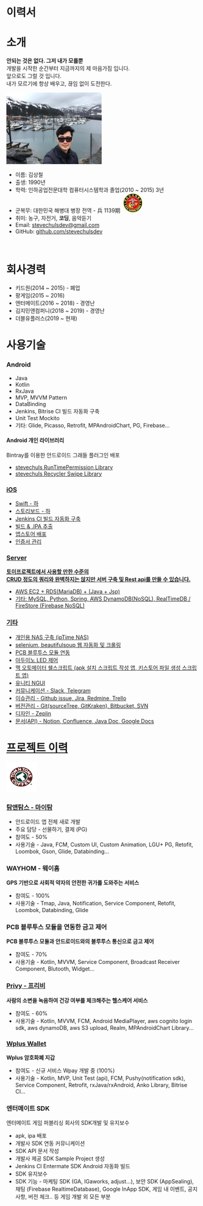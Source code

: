 # 이력서

# 소개
<strong>안되는 것은 없다. 그저 내가 모를뿐</strong>
<br>
개발을 시작한 순간부터 지금까지의 제 마음가짐 입니다. <br>
앞으로도 그럴 것 입니다. <br>
내가 모르기에 항상 배우고, 끊임 없이 도전한다. <br>

<img src="https://github.com/stevechulsdev/RESUME/raw/master/images/profile.jpg" alt="프로필이미지" width="250" height="188">
<ul>
<li> 이름: 김상철</li>
<li> 출생: 1990년</li>
<li> 학력: 인하공업전문대학 컴퓨터시스템학과 졸업(2010 ~ 2015) 3년</li>
<li> 군복무: 대한민국 해병대 병장 전역 - 兵 1139期 &nbsp;<img src="https://github.com/stevechulsdev/RESUME/raw/master/images/icon_marine.jpg" alt="해병대마크" width="50" height="50"></li>
<li> 취미: 농구, 자전거, <strong>코딩</strong>, 음악듣기</li>
<li> Email: <a href="mailto:stevechulsdev@gmail.com">stevechulsdev@gmail.com</a></li>
<li> GitHub: <a href="https://github.com/stevechulsdev">github.com/stevechulsdev</a></li>
</ul>
<br>

# 회사경력
<ul>
<li>키드원(2014 ~ 2015) - 폐업</li>
<li>팡게임(2015 ~ 2016)</li>
<li>엔터메이트(2016 ~ 2018) - 경영난</li>
<li>김지민앤컴퍼니(2018 ~ 2019) - 경영난</li>
<li>더블유플러스(2019 ~ 현재)</li>
</ul>

# 사용기술
<h3>Android</h3>
<ul>
<li>Java</li>
<li>Kotlin</li>
<li>RxJava</li>
<li>MVP, MVVM Pattern</li>
<li>DataBinding</li>
<li>Jenkins, Bitrise CI 빌드 자동화 구축</li>
<li>Unit Test Mockito</li>
<li>기타: Glide, Picasso, Retrofit, MPAndroidChart, PG, Firebase...</li>
</ul>

<h4>Android 개인 라이브러리</h4>
Bintray를 이용한 안드로이드 그래들 플러그인 배포 <br>
<ul>
<li> <a href="https://github.com/stevechulsdev/tevechulspermission">stevechuls RunTimePermission Library</li>
<li> <a href="https://github.com/stevechulsdev/recyclerswipe">stevechuls Recycler Swipe Library</li>
</ul>

<h3>iOS</h3>
<ul>
<li>Swift - 하</li>
<li>스토리보드 - 하</li>
<li>Jenkins CI 빌드 자동화 구축</li>
<li>빌드 & .IPA 추출</li>
<li>앱스토어 배포</li>
<li>인증서 관리</li>
</ul>

<h3>Server</h3>
<strong>토이프로젝트에서 사용할 만한 수준의</strong> <br>
<strong>CRUD 정도의 쿼리와 완벽하지는 않지만 서버 구축 및 Rest api를 만들 수 있습니다.</strong> <br>
<ul>
<li>AWS EC2 + RDS(MariaDB) + (Java + Jsp)</li>
<li>기타: MySQL, Python, Spring, AWS DynamoDB(NoSQL), RealTimeDB / FireStore (Firebase NoSQL)</li>
</ul>

<h3>기타</h3>
<ul>
<li>개인용 NAS 구축 (ipTime NAS)</li>
<li>selenium, beautifulsoup 웹 자동화 및 크롤링</li>
<li>PCB 블루투스 모듈 연동</li>
<li>아두이노 LED 제어</li>
<li>맥 오토메이터 쉘스크립트 (apk 설치 스크립트 작성 앱, 키스토어 파일 생성 스크립트 앱)</li>
<li>유니티 NGUI</li>
<li>커뮤니케이션 - Slack, Telegram</li>
<li>이슈관리 - Github issue, Jira, Redmine, Trello</li>
<li>버전관리 - Git(sourceTree, GitKraken), Bitbucket, SVN</li>
<li>디자인 - Zeplin</li>
<li>문서(API) - Notion, Confluence, Java Doc, Google Docs</li>
</ul>

# 프로젝트 이력

<img src="https://github.com/stevechulsdev/RESUME/raw/master/images/icon_tomntoms.png" alt="탐앤탐스" width="80" height="80">

<h3><a href="https://play.google.com/store/apps/details?id=com.tomntoms.mytom&hl=ko">탐앤탐스 - 마이탐</a></h3>
<ul>
<li>안드로이드 앱 전체 새로 개발</li>
<li>주요 담당 - 선물하기, 결제 (PG)</li>
<li>참여도 - 50%</li>
<li>사용기술 - Java, FCM, Custom UI, Custom Animation, LGU+ PG, Retofit, Loombok, Gson, Glide, Databinding...</li>
</ul>

<h3>WAYHOM - 웨이홈</h3>
<strong>GPS 기반으로 사회적 약자의 안전한 귀가를 도와주는 서비스</strong>
<ul>
<li>참여도 - 100%</li>
<li>사용기술 - Tmap, Java, Notification, Service Component, Retofit, Loombok, Databinding, Glide</li>
</ul>

<h3>PCB 블루투스 모듈을 연동한 금고 제어</h3>
<strong>PCB 블루투스 모듈과 안드로이드와의 블루투스 통신으로 금고 제어</strong>
<ul>
<li>참여도 - 70%</li>
<li>사용기술 - Kotlin, MVVM, Service Component, Broadcast Receiver Component, Blutooth, Widget...</li>
</ul>

<h3><a href="https://play.google.com/store/apps/details?id=com.soundable.privyandroid.kr">Privy - 프리비</a></h3>
<strong>사람의 소변을 녹음하여 건강 여부를 체크해주는 헬스케어 서비스</strong>
<ul>
<li>참여도 - 60%</li>
<li>사용기술 - Kotlin, MVVM, FCM, Android MediaPlayer, aws cognito login sdk, aws dynamoDB, aws S3 upload, Realm, MPAndroidChart Library...</li>
</ul>

<h3><a href="https://play.google.com/store/apps/details?id=io.wplus">Wplus Wallet</a></h3>
<strong>Wplus 암호화폐 지갑</strong>
<ul>
<li>참여도 - 신규 서비스 Wpay 개발 중 (100%)</li>
<li>사용기술 - Kotlin, MVP, Unit Test (api), FCM, Pushy(notification sdk), Service Component, Retrofit, rxJava/rxAndroid, Anko Library, Bitrise CI...</li>
</ul>

<h3>엔터메이트 SDK</h3>
<string>엔터메이트 게임 퍼블리싱 회사의 SDK개발 및 유지보수</strong>
<ul>
  <li>apk, ipa 배포</li>
  <li>개발사 SDK 연동 커뮤니케이션</li>
  <li>SDK API 문서 작성</li>
  <li>개발사 제공 SDK Sample Project 생성</li>
  <li>Jenkins CI Entermate SDK Android 자동화 빌드</li>
  <li>SDK 유지보수</li>
  <li>SDK 기능 - 마케팅 SDK (GA, IGaworks, adjust...), 보안 SDK (AppSealing), 채팅 (Firebase RealtimeDatabase), Google InApp SDK, 게임 내 이벤트, 공지사항, 버전 체크.. 등 게임 개발 외 모든 부분</li>
</ul>
